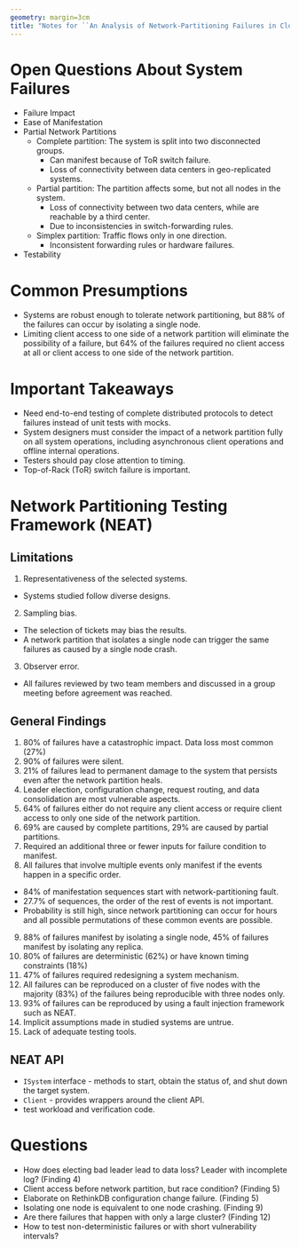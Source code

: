 ```yaml
---
geometry: margin=3cm
title: "Notes for ``An Analysis of Network-Partitioning Failures in Cloud Systems''"
---
```


# Open Questions About System Failures

- Failure Impact
- Ease of Manifestation
- Partial Network Partitions
  - Complete partition: The system is split into two disconnected groups.
    - Can manifest because of ToR switch failure.
    - Loss of connectivity between data centers in geo-replicated systems.
  - Partial partition: The partition affects some, but not all nodes in the system.
    - Loss of connectivity between two data centers, while are reachable by a third center.
    - Due to inconsistencies in switch-forwarding rules.
  - Simplex partition: Traffic flows only in one direction.
    - Inconsistent forwarding rules or hardware failures.
- Testability

# Common Presumptions

- Systems are robust enough to tolerate network partitioning, but 88% of the failures can occur by
  isolating a single node.
- Limiting client access to one side of a network partition will eliminate the possibility of a
  failure, but 64% of the failures required no client access at all or client access to one side of
  the network partition.

# Important Takeaways

- Need end-to-end testing of complete distributed protocols to detect failures instead of unit
  tests with mocks.
- System designers must consider the impact of a network partition fully on all system operations,
  including asynchronous client operations and offline internal operations.
- Testers should pay close attention to timing.
- Top-of-Rack (ToR) switch failure is important.

# Network Partitioning Testing Framework (NEAT)

## Limitations

1. Representativeness of the selected systems.

- Systems studied follow diverse designs.

2. Sampling bias.

- The selection of tickets may bias the results.
- A network partition that isolates a single node can trigger the same failures as caused by a
  single node crash.

3. Observer error.

- All failures reviewed by two team members and discussed in a group meeting before agreement was
  reached.

## General Findings

1. 80% of failures have a catastrophic impact. Data loss most common (27%)
2. 90% of failures were silent.
3. 21% of failures lead to permanent damage to the system that persists even after the network
   partition heals.
4. Leader election, configuration change, request routing, and data consolidation are most
   vulnerable aspects.
5. 64% of failures either do not require any client access or require client access to only one side
   of the network partition.
6. 69% are caused by complete partitions, 29% are caused by partial partitions.
7. Required an additional three or fewer inputs for failure condition to manifest.
8. All failures that involve multiple events only manifest if the events happen in a specific order.

- 84% of manifestation sequences start with network-partitioning fault.
- 27.7% of sequences, the order of the rest of events is not important.
- Probability is still high, since network partitioning can occur for hours and all possible
  permutations of these common events are possible.

9. 88% of failures manifest by isolating a single node, 45% of failures manifest by isolating any
   replica.
10. 80% of failures are deterministic (62%) or have known timing constraints (18%)
11. 47% of failures required redesigning a system mechanism.
12. All failures can be reproduced on a cluster of five nodes with the majority (83%) of the
    failures being reproducible with three nodes only.
13. 93% of failures can be reproduced by using a fault injection framework such as NEAT.
14. Implicit assumptions made in studied systems are untrue.
15. Lack of adequate testing tools.

## NEAT API

- `ISystem` interface - methods to start, obtain the status of, and shut down the target system.
- `Client` - provides wrappers around the client API.
- test workload and verification code.

# Questions

- How does electing bad leader lead to data loss? Leader with incomplete log? (Finding 4)
- Client access before network partition, but race condition? (Finding 5)
- Elaborate on RethinkDB configuration change failure. (Finding 5)
- Isolating one node is equivalent to one node crashing. (Finding 9)
- Are there failures that happen with only a large cluster? (Finding 12)
- How to test non-deterministic failures or with short vulnerability intervals?

